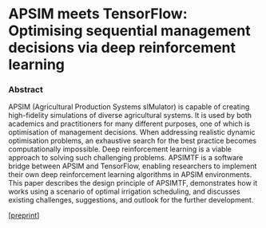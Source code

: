 # APSIM meets TensorFlow: Optimising sequential management decisions via deep reinforcement learning

<!--
&nbsp;
-->

### Abstract
APSIM (Agricultural Production Systems sIMulator) is capable of creating high-fidelity simulations of diverse agricultural systems. It is used by both academics and practitioners for many different purposes, one of which is optimisation of management decisions. When addressing realistic dynamic optimisation problems, an exhaustive search for the best practice becomes computationally impossible. Deep reinforcement learning is a viable approach to solving such challenging problems. APSIMTF is a software bridge between APSIM and TensorFlow, enabling researchers to implement their own deep reinforcement learning algorithms in APSIM environments. This paper describes the design principle of APSIMTF, demonstrates how it works using a scenario of optimal irrigation scheduling, and discusses existing challenges, suggestions, and outlook for the further development.

[[preprint](APSIMTF.pdf)]
